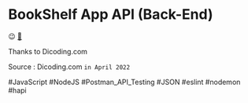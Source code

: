 # BookShelf App API (Back-End)

:wink: [:mag_right:](https://github.com/hanihan04/bookshelf_API/tree/master)

Thanks to Dicoding.com

Source : Dicoding.com     `in April 2022`

#JavaScript #NodeJS #Postman_API_Testing #JSON #eslint #nodemon #hapi
